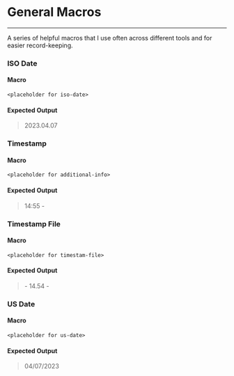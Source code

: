 # General Macros
------
A series of helpful macros that I use often across different tools and for easier record-keeping.

### ISO Date
#### Macro
```
<placeholder for iso-date>
```

#### Expected Output
> 2023.04.07

### Timestamp
#### Macro
```
<placeholder for additional-info>
```
#### Expected Output
> 14:55 - 


### Timestamp File
#### Macro
```
<placeholder for timestam-file>
```
#### Expected Output
> \- 14.54 - 

### US Date
#### Macro
```
<placeholder for us-date>
```
#### Expected Output
> 04/07/2023